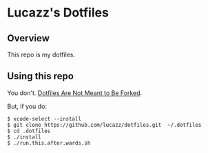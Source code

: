 # Lucazz's Dotfiles

## Overview

This repo is my dotfiles.

## Using this repo

You don't. [Dotfiles Are Not Meant to Be Forked](http://www.anishathalye.com/2014/08/03/managing-your-dotfiles/).

But, if you do:

    $ xcode-select --install
    $ git clone https://github.com/lucazz/dotfiles.git  ~/.dotfiles
    $ cd .dotfiles
    $ ./install
    $ ./run.this.after.wards.sh
